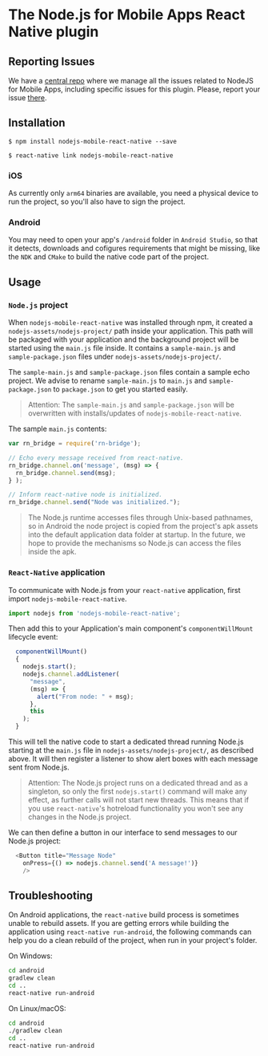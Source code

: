 
# The Node.js for Mobile Apps React Native plugin

## Reporting Issues

We have a [central repo](https://github.com/janeasystems/nodejs-mobile/issues) where we manage all the issues related to NodeJS for Mobile Apps, including specific issues for this plugin. Please, report your issue [there](https://github.com/janeasystems/nodejs-mobile/issues).

## Installation

`$ npm install nodejs-mobile-react-native --save`

`$ react-native link nodejs-mobile-react-native`

### iOS

As currently only `arm64` binaries are available, you need a physical device to run the project, so you'll also have to sign the project.

### Android

You may need to open your app's `/android` folder in `Android Studio`, so that it detects, downloads and cofigures requirements that might be missing, like the `NDK` and `CMake` to build the native code part of the project.

## Usage

### `Node.js` project

When `nodejs-mobile-react-native` was installed through npm, it created a `nodejs-assets/nodejs-project/` path inside your application. This path will be packaged with your application and the background project will be started using the `main.js` file inside. It contains a `sample-main.js` and `sample-package.json` files under `nodejs-assets/nodejs-project/`.

The `sample-main.js` and `sample-package.json` files contain a sample echo project. We advise to rename `sample-main.js` to `main.js` and `sample-package.json` to `package.json` to get you started easily.

> Attention: The `sample-main.js` and `sample-package.json` will be overwritten with installs/updates of `nodejs-mobile-react-native`.

The sample `main.js` contents:
```js
var rn_bridge = require('rn-bridge');

// Echo every message received from react-native.
rn_bridge.channel.on('message', (msg) => {
  rn_bridge.channel.send(msg);
} );

// Inform react-native node is initialized.
rn_bridge.channel.send("Node was initialized.");
```

> The Node.js runtime accesses files through Unix-based pathnames, so in Android the node project is copied from the project's apk assets into the default application data folder at startup. In the future, we hope to provide the mechanisms so Node.js can access the files inside the apk.

### `React-Native` application

To communicate with Node.js from your `react-native` application, first import `nodejs-mobile-react-native`.

```js
import nodejs from 'nodejs-mobile-react-native';
```

Then add this to your Application's main component's `componentWillMount` lifecycle event:
```js
  componentWillMount()
  {
    nodejs.start();
    nodejs.channel.addListener(
      "message",
      (msg) => {
        alert("From node: " + msg);
      },
      this 
    );
  }
```

This will tell the native code to start a dedicated thread running Node.js starting at the `main.js` file in `nodejs-assets/nodejs-project/`, as described above. It will then register a listener to show alert boxes with each message sent from Node.js.

> Attention: The Node.js project runs on a dedicated thread and as a singleton, so only the first `nodejs.start()` command will make any effect, as further calls will not start new threads. This means that if you use `react-native`'s hotreload functionality you won't see any changes in the Node.js project.

We can then define a button in our interface to send messages to our Node.js project:

```js
  <Button title="Message Node"
    onPress={() => nodejs.channel.send('A message!')}
    />
```

## Troubleshooting

On Android applications, the `react-native` build process is sometimes unable to rebuild assets.
If you are getting errors while building the application using `react-native run-android`, the following commands can help you do a clean rebuild of the project, when run in your project's folder.

On Windows:
```sh
cd android
gradlew clean
cd ..
react-native run-android
```

On Linux/macOS:
```sh
cd android
./gradlew clean
cd ..
react-native run-android
```
